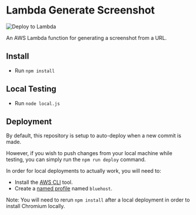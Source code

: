 # Lambda Generate Screenshot

![Deploy to Lambda](https://github.com/bluehost/lambda-bluehost-generate-screenshot/workflows/Deploy%20to%20Lambda/badge.svg)

An AWS Lambda function for generating a screenshot from a URL.

## Install

- Run `npm install`

## Local Testing

- Run `node local.js`

## Deployment

By default, this repository is setup to auto-deploy when a new commit is made.

However, if you wish to push changes from your local machine while testing, you can simply run the `npm run deploy` command. 

In order for local deployments to actually work, you will need to:

- Install the [AWS CLI](https://docs.aws.amazon.com/cli/latest/userguide/cli-chap-install.html) tool.
- Create a [named profile](https://docs.aws.amazon.com/cli/latest/userguide/cli-configure-profiles.html) named `bluehost`. 

Note: You will need to rerun `npm install` after a local deployment in order to install Chromium locally.
